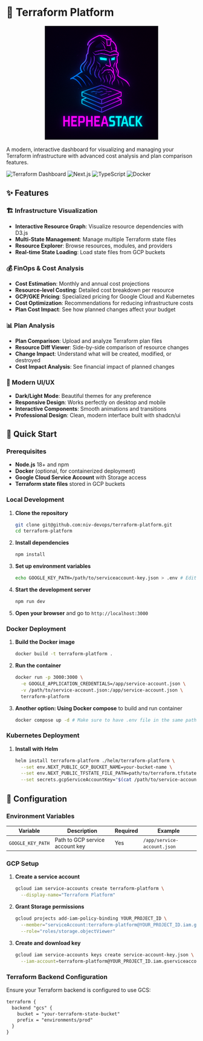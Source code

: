 # 🚀 Terraform Platform

<div align="center">
    <img src="./images/hepheastack.png" alt="DevOps Exercises" width="300">
</div>

A modern, interactive dashboard for visualizing and managing your Terraform infrastructure with advanced cost analysis and plan comparison features.

![Terraform Dashboard](https://img.shields.io/badge/Terraform-Dashboard-blue?style=for-the-badge&logo=terraform)
![Next.js](https://img.shields.io/badge/Next.js-15-black?style=for-the-badge&logo=next.js)
![TypeScript](https://img.shields.io/badge/TypeScript-5-blue?style=for-the-badge&logo=typescript)
![Docker](https://img.shields.io/badge/Docker-Ready-blue?style=for-the-badge&logo=docker)

## ✨ Features

### 🏗️ Infrastructure Visualization
- **Interactive Resource Graph**: Visualize resource dependencies with D3.js
- **Multi-State Management**: Manage multiple Terraform state files
- **Resource Explorer**: Browse resources, modules, and providers
- **Real-time State Loading**: Load state files from GCP buckets

### 💰 FinOps & Cost Analysis
- **Cost Estimation**: Monthly and annual cost projections
- **Resource-level Costing**: Detailed cost breakdown per resource
- **GCP/GKE Pricing**: Specialized pricing for Google Cloud and Kubernetes
- **Cost Optimization**: Recommendations for reducing infrastructure costs
- **Plan Cost Impact**: See how planned changes affect your budget

### 📊 Plan Analysis
- **Plan Comparison**: Upload and analyze Terraform plan files
- **Resource Diff Viewer**: Side-by-side comparison of resource changes
- **Change Impact**: Understand what will be created, modified, or destroyed
- **Cost Impact Analysis**: See financial impact of planned changes

### 🎨 Modern UI/UX
- **Dark/Light Mode**: Beautiful themes for any preference
- **Responsive Design**: Works perfectly on desktop and mobile
- **Interactive Components**: Smooth animations and transitions
- **Professional Design**: Clean, modern interface built with shadcn/ui

## 🚀 Quick Start

### Prerequisites

- **Node.js** 18+ and npm
- **Docker** (optional, for containerized deployment)
- **Google Cloud Service Account** with Storage access
- **Terraform state files** stored in GCP buckets

### Local Development

1. **Clone the repository**

   ```bash
   git clone git@github.com:niv-devops/terraform-platform.git
   cd terraform-platform
   ```

2. **Install dependencies**

   ```bash
   npm install
   ```

3. **Set up environment variables**

   ```bash
   echo GOOGLE_KEY_PATH=/path/to/serviceaccount-key.json > .env # Edit .env with your configuration
   ```

4. **Start the development server**

   ```bash
   npm run dev
   ```

5. **Open your browser** and go to `http://localhost:3000`

### Docker Deployment

1. **Build the Docker image**

   ```bash
   docker build -t terraform-platform .
   ```

2. **Run the container**

   ```bash
   docker run -p 3000:3000 \
     -e GOOGLE_APPLICATION_CREDENTIALS=/app/service-account.json \
     -v /path/to/service-account.json:/app/service-account.json \
     terraform-platform
   ```

3. **Another option: Using Docker compose** to build and run container

   ```bash
   docker compose up -d # Make sure to have .env file in the same path
   ```

### Kubernetes Deployment

1. **Install with Helm**

   ```bash
   helm install terraform-platform ./helm/terraform-platform \
     --set env.NEXT_PUBLIC_GCP_BUCKET_NAME=your-bucket-name \
     --set env.NEXT_PUBLIC_TFSTATE_FILE_PATH=path/to/terraform.tfstate \
     --set secrets.gcpServiceAccountKey="$(cat /path/to/service-account-key.json | base64)"
   ```

## 🔧 Configuration

### Environment Variables

| Variable          | Description                     | Required | Example                     |
|-------------------|---------------------------------|----------|-----------------------------|
| `GOOGLE_KEY_PATH` | Path to GCP service account key | Yes      | `/app/service-account.json` |

### GCP Setup

1. **Create a service account**

   ```bash
   gcloud iam service-accounts create terraform-platform \
     --display-name="Terraform Platform"
   ```

2. **Grant Storage permissions**

   ```bash
   gcloud projects add-iam-policy-binding YOUR_PROJECT_ID \
     --member="serviceAccount:terraform-platform@YOUR_PROJECT_ID.iam.gserviceaccount.com" \
     --role="roles/storage.objectViewer"
   ```

3. **Create and download key**

   ```bash
   gcloud iam service-accounts keys create service-account-key.json \
     --iam-account=terraform-platform@YOUR_PROJECT_ID.iam.gserviceaccount.com
   ```

### Terraform Backend Configuration

Ensure your Terraform backend is configured to use GCS:

```hcl
terraform {
  backend "gcs" {
    bucket = "your-terraform-state-bucket"
    prefix = "environments/prod"
  }
}
